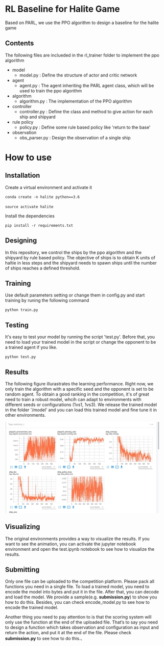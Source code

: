 # RL Baseline for Halite Game
Based on PARL, we use the PPO algorithm to design a baseline for the halite game

## Contents

The following files are inclueded in the rl_trainer folder to implement the ppo algorithm

* model
  * model.py : Define the structure of actor and critic network
* agent
  * agent.py : The agent inheriting the PARL agent class, which will be used to train the ppo algorithm
* algorithm
  * algorithm.py : The implementation of the PPO algorithm
* controller
  * controller.py : Define the class and method to give action for each ship and shipyard
* rule policy
  * policy.py : Define some rule based policy like 'return to the base'
* observation
  * obs_parser.py : Design the observation of a single ship


# How to use
## Installation
Create a virtual environment and activate it
```shell
conda create -n halite python==3.6

source activate halite
```

Install the dependencies
```shell
pip install -r requirements.txt
```

## Designing
In this repository, we control the ships by the ppo algorithm and the shipyard by rule based policy. The objective of ships is to obtain K units of haltie in less steps and the shipyard needs to spawn ships until the number of ships reaches a defined threshold. 

## Training
Use default parameters setting or change them in config.py and start training by runing the following command
```shell
python train.py
```

## Testing
It's easy to test your model by running the script 'test.py'. Before that, you need to load your trained model in the script or change the opponent to be a trained agent if you like.
```shell
python test.py
```

## Results
The following figure illurastrates the learning performance. Right now, we only train the algorithm with a specific seed and the opponent is set to be random agent. To obtain a good ranking in the competition, it's of great need to train a robust model, whcih can adapt to environments with different seeds or configurations (1vs1, 1vs3). We release the trained model in the folder '/model' and you can load this trained model and fine tune it in other environments.

![learning curve](./assets/learning_curve.jpg)

## Visualizing
The original environments provides a way to visualize the results. If you want to see the animation, you can activate the jupyter notebook environment and  open the test.ipynb notebook to see how to visualize the results.

## Submitting

Only one file can be uploaded to the competition platform. Please pack all functions you need in a single file. To load a trained model, you need to encode the model into bytes and put it in the file. After that, you can decode and load the model. We provide a sample(e.g. **submission.py**) to show you how to do this. Besides, you can check encode_model.py to see how to encode the trained model.

Another thing you need to pay attention to is that the scoring system will only use the function at the end of the uploaded file. That‘s to say you need to design a function which takes observation and configuration as input and return the action, and put it at the end of the file. Please check **submission.py** to see how to do this.、
